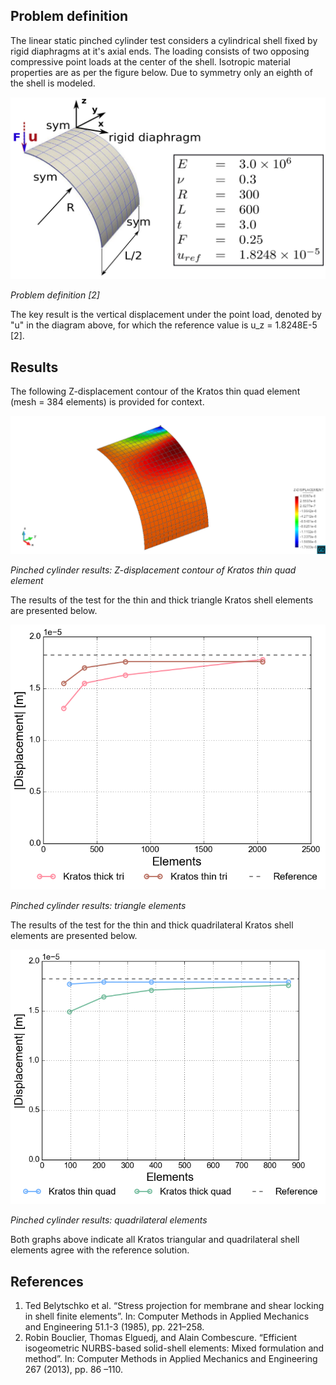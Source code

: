 ## Problem definition
The linear static pinched cylinder test considers a cylindrical shell fixed by rigid diaphragms at it's axial ends. The loading consists of two opposing compressive point loads at the center of the shell. Isotropic material properties are as per the figure below. Due to symmetry only an eighth of the shell is modeled. 

<img src="https://github.com/KratosMultiphysics/Documentation/blob/master/Wiki_files/Application_cases/Shell_obstacle_course_pinched_cylinder/pinched_cylinder_setup.PNG" width="600">

_Problem definition [2]_

The key result is the vertical displacement under the point load, denoted by "u" in the diagram above, for which the reference value is u_z =  1.8248E-5 [2]. 

## Results
The following Z-displacement contour of the Kratos thin quad element (mesh = 384 elements) is provided for context.

![Pinched cylinder displacement contour.](https://github.com/KratosMultiphysics/Documentation/blob/master/Wiki_files/Application_cases/Shell_obstacle_course_pinched_cylinder/pinched_cylinder_disp_contour_384elements.png)

_Pinched cylinder results: Z-displacement contour of Kratos thin quad element_

The results of the test for the thin and thick triangle Kratos shell elements are presented below.

<img src="https://github.com/KratosMultiphysics/Documentation/blob/master/Wiki_files/Application_cases/Shell_obstacle_course_pinched_cylinder/pinched_cyl_structured_tri_results.png" width="600">

_Pinched cylinder results: triangle elements_

The results of the test for the thin and thick quadrilateral Kratos shell elements are presented below.

<img src="https://github.com/KratosMultiphysics/Documentation/blob/master/Wiki_files/Application_cases/Shell_obstacle_course_pinched_cylinder/pinched_cyl_structured_quad_results.png" width="600">

_Pinched cylinder results: quadrilateral elements_

Both graphs above indicate all Kratos triangular and quadrilateral shell elements agree with the reference solution. 

## References
1. Ted Belytschko et al. “Stress projection for membrane and shear locking in shell finite elements”. In: Computer Methods in Applied Mechanics and Engineering 51.1-3 (1985), pp. 221–258.
2. Robin Bouclier, Thomas Elguedj, and Alain Combescure. “Efficient isogeometric NURBS-based solid-shell elements: Mixed formulation and method”. In: Computer Methods in Applied Mechanics and Engineering 267 (2013), pp. 86 –110.